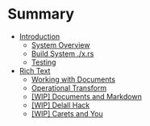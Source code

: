 # Summary

- [Introduction](./intro.md)
  - [System Overview](./intro-system.md)
  - [Build System ./x.rs](./intro-x.md)
  - [Testing](./intro-testing.md)
- [Rich Text](./rtf.md)
  - [Working with Documents](./rtf-documents.md)
  - [Operational Transform](./rtf-ot.md)
  - [[WIP] Documents and Markdown](./diary-markdown.md)
  - [[WIP] Delall Hack](./diary-delall.md)
  - [[WIP] Carets and You](./diary-carets.md)

